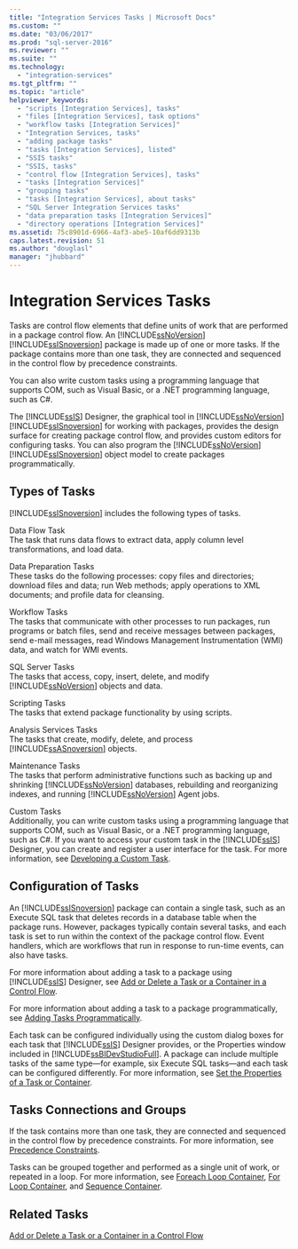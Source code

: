 ```yaml
---
title: "Integration Services Tasks | Microsoft Docs"
ms.custom: ""
ms.date: "03/06/2017"
ms.prod: "sql-server-2016"
ms.reviewer: ""
ms.suite: ""
ms.technology: 
  - "integration-services"
ms.tgt_pltfrm: ""
ms.topic: "article"
helpviewer_keywords: 
  - "scripts [Integration Services], tasks"
  - "files [Integration Services], task options"
  - "workflow tasks [Integration Services]"
  - "Integration Services, tasks"
  - "adding package tasks"
  - "tasks [Integration Services], listed"
  - "SSIS tasks"
  - "SSIS, tasks"
  - "control flow [Integration Services], tasks"
  - "tasks [Integration Services]"
  - "grouping tasks"
  - "tasks [Integration Services], about tasks"
  - "SQL Server Integration Services tasks"
  - "data preparation tasks [Integration Services]"
  - "directory operations [Integration Services]"
ms.assetid: 75c8901d-6966-4af3-abe5-10af6dd9313b
caps.latest.revision: 51
ms.author: "douglasl"
manager: "jhubbard"
---
```

# Integration Services Tasks
  Tasks are control flow elements that define units of work that are performed in a package control flow. An [!INCLUDE[ssNoVersion](../../advanced-analytics/r-services/includes/ssnoversion-md.md)] [!INCLUDE[ssISnoversion](../../advanced-analytics/r-services/includes/ssisnoversion-md.md)] package is made up of one or more tasks. If the package contains more than one task, they are connected and sequenced in the control flow by precedence constraints.  
  
 You can also write custom tasks using a programming language that supports COM, such as Visual Basic, or a .NET programming language, such as C#.  
  
 The [!INCLUDE[ssIS](../../analysis-services/instances/includes/ssis-md.md)] Designer, the graphical tool in [!INCLUDE[ssNoVersion](../../advanced-analytics/r-services/includes/ssnoversion-md.md)] [!INCLUDE[ssISnoversion](../../advanced-analytics/r-services/includes/ssisnoversion-md.md)] for working with packages, provides the design surface for creating package control flow, and provides custom editors for configuring tasks. You can also program the [!INCLUDE[ssNoVersion](../../advanced-analytics/r-services/includes/ssnoversion-md.md)] [!INCLUDE[ssISnoversion](../../advanced-analytics/r-services/includes/ssisnoversion-md.md)] object model to create packages programmatically.  
  
## Types of Tasks  
 [!INCLUDE[ssISnoversion](../../advanced-analytics/r-services/includes/ssisnoversion-md.md)] includes the following types of tasks.  
  
 Data Flow Task  
 The task that runs data flows to extract data, apply column level transformations, and load data.  
  
 Data Preparation Tasks  
 These tasks do the following processes: copy files and directories; download files and data; run Web methods; apply operations to XML documents; and profile data for cleansing.  
  
 Workflow Tasks  
 The tasks that communicate with other processes to run packages, run programs or batch files, send and receive messages between packages, send e-mail messages, read Windows Management Instrumentation (WMI) data, and watch for WMI events.  
  
 SQL Server Tasks  
 The tasks that access, copy, insert, delete, and modify [!INCLUDE[ssNoVersion](../../advanced-analytics/r-services/includes/ssnoversion-md.md)] objects and data.  
  
 Scripting Tasks  
 The tasks that extend package functionality by using scripts.  
  
 Analysis Services Tasks  
 The tasks that create, modify, delete, and process [!INCLUDE[ssASnoversion](../../analysis-services/includes/ssasnoversion-md.md)] objects.  
  
 Maintenance Tasks  
 The tasks that perform administrative functions such as backing up and shrinking [!INCLUDE[ssNoVersion](../../advanced-analytics/r-services/includes/ssnoversion-md.md)] databases, rebuilding and reorganizing indexes, and running [!INCLUDE[ssNoVersion](../../advanced-analytics/r-services/includes/ssnoversion-md.md)] Agent jobs.  
  
 Custom Tasks  
 Additionally, you can write custom tasks using a programming language that supports COM, such as Visual Basic, or a .NET programming language, such as C#. If you want to access your custom task in the [!INCLUDE[ssIS](../../analysis-services/instances/includes/ssis-md.md)] Designer, you can create and register a user interface for the task. For more information, see [Developing a Custom Task](../../integration-services/extending-packages-custom-objects/task/developing-a-custom-task.md).  
  
## Configuration of Tasks  
 An [!INCLUDE[ssISnoversion](../../advanced-analytics/r-services/includes/ssisnoversion-md.md)] package can contain a single task, such as an Execute SQL task that deletes records in a database table when the package runs. However, packages typically contain several tasks, and each task is set to run within the context of the package control flow. Event handlers, which are workflows that run in response to run-time events, can also have tasks.  
  
 For more information about adding a task to a package using [!INCLUDE[ssIS](../../analysis-services/instances/includes/ssis-md.md)] Designer, see [Add or Delete a Task or a Container in a Control Flow](../../integration-services/control-flow/add-or-delete-a-task-or-a-container-in-a-control-flow.md).  
  
 For more information about adding a task to a package programmatically, see [Adding Tasks Programmatically](../../integration-services/building-packages-programmatically/adding-tasks-programmatically.md).  
  
 Each task can be configured individually using the custom dialog boxes for each task that [!INCLUDE[ssIS](../../analysis-services/instances/includes/ssis-md.md)] Designer provides, or the Properties window included in [!INCLUDE[ssBIDevStudioFull](../../analysis-services/includes/ssbidevstudiofull-md.md)]. A package can include multiple tasks of the same type—for example, six Execute SQL tasks—and each task can be configured differently. For more information, see [Set the Properties of a Task or Container](http://msdn.microsoft.com/en-US/library/ms139733(SQL.130).aspx).  
  
## Tasks Connections and Groups  
 If the task contains more than one task, they are connected and sequenced in the control flow by precedence constraints. For more information, see [Precedence Constraints](../../integration-services/control-flow/precedence-constraints.md).  
  
 Tasks can be grouped together and performed as a single unit of work, or repeated in a loop. For more information, see [Foreach Loop Container](../../integration-services/control-flow/foreach-loop-container.md), [For Loop Container](../../integration-services/control-flow/for-loop-container.md), and [Sequence Container](../../integration-services/control-flow/sequence-container.md).  
  
## Related Tasks  
 [Add or Delete a Task or a Container in a Control Flow](../../integration-services/control-flow/add-or-delete-a-task-or-a-container-in-a-control-flow.md)  
  
  